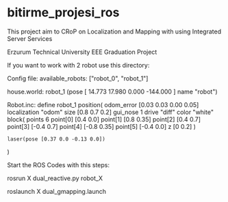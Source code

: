 # bitirme_projesi_ros

This project aim to CRoP on Localization and Mapping with using Integrated Server Services

Erzurum Technical University EEE Graduation Project 

If you want to work with 2 robot use this directory:

Config file:
available_robots: ["robot_0", "robot_1"]

house.world:
robot_1 (pose [ 14.773 17.980 0.000 -144.000 ] name "robot")

Robot.inc: 
define robot_1 position(
    odom_error [0.03 0.03 0.00 0.05]
    localization "odom"
    size [0.8 0.7 0.2]
    gui_nose 1
    drive "diff"
    color "white"
    block(
        points 6
        point[0] [0.4 0.0]
        point[1] [0.8 0.35]
        point[2] [0.4 0.7]
        point[3] [-0.4 0.7]
        point[4] [-0.8 0.35]
        point[5] [-0.4 0.0]
        z [0 0.2]
    )

    laser(pose [0.37 0.0 -0.13 0.0])

)

Start the ROS Codes with this steps:

rosrun X dual_reactive.py robot_X

roslaunch X dual_gmapping.launch
